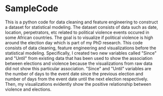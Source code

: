 # SampleCode
This is a python code for data cleaning and feature engineering to construct a dataset for statistical modeling.
The dataset consists of data such as date, location, perpetrators, etc related to political violence events occured in some African countries. The goal is to visualize if political violence is high around the election day which is part of my PhD research. This code consists of data cleaning, feature engineering and visualizations before the statistical modeling. Specifically, I created two new variables called "Since" and "Until" from existing data that has been used to show the association between elections and violence because the visualizations from raw data did not show this particular association. "Since" and "Until" variables are the number of days to the event date since the previous election and number of days from the event date until the next election respectively. Then, my visualizations evidently show the positive relationship between violence and elections.
